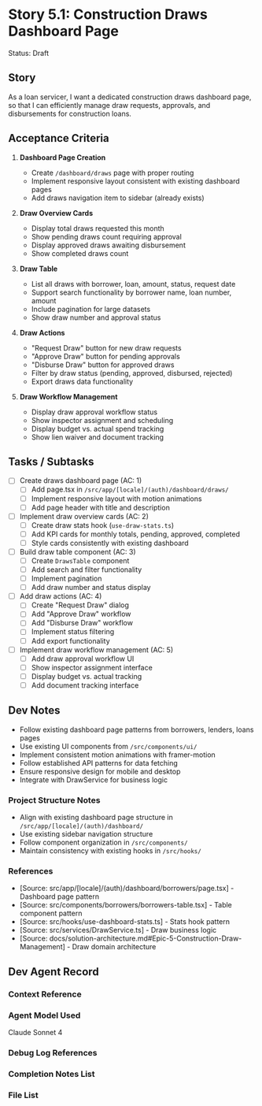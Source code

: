 # Story 5.1: Construction Draws Dashboard Page

Status: Draft

## Story

As a loan servicer,
I want a dedicated construction draws dashboard page,
so that I can efficiently manage draw requests, approvals, and disbursements for construction loans.

## Acceptance Criteria

1. **Dashboard Page Creation**
   - Create `/dashboard/draws` page with proper routing
   - Implement responsive layout consistent with existing dashboard pages
   - Add draws navigation item to sidebar (already exists)

2. **Draw Overview Cards**
   - Display total draws requested this month
   - Show pending draws count requiring approval
   - Display approved draws awaiting disbursement
   - Show completed draws count

3. **Draw Table**
   - List all draws with borrower, loan, amount, status, request date
   - Support search functionality by borrower name, loan number, amount
   - Include pagination for large datasets
   - Show draw number and approval status

4. **Draw Actions**
   - "Request Draw" button for new draw requests
   - "Approve Draw" button for pending approvals
   - "Disburse Draw" button for approved draws
   - Filter by draw status (pending, approved, disbursed, rejected)
   - Export draws data functionality

5. **Draw Workflow Management**
   - Display draw approval workflow status
   - Show inspector assignment and scheduling
   - Display budget vs. actual spend tracking
   - Show lien waiver and document tracking

## Tasks / Subtasks

- [ ] Create draws dashboard page (AC: 1)
  - [ ] Add page.tsx in `/src/app/[locale]/(auth)/dashboard/draws/`
  - [ ] Implement responsive layout with motion animations
  - [ ] Add page header with title and description
- [ ] Implement draw overview cards (AC: 2)
  - [ ] Create draw stats hook (`use-draw-stats.ts`)
  - [ ] Add KPI cards for monthly totals, pending, approved, completed
  - [ ] Style cards consistently with existing dashboard
- [ ] Build draw table component (AC: 3)
  - [ ] Create `DrawsTable` component
  - [ ] Add search and filter functionality
  - [ ] Implement pagination
  - [ ] Add draw number and status display
- [ ] Add draw actions (AC: 4)
  - [ ] Create "Request Draw" dialog
  - [ ] Add "Approve Draw" workflow
  - [ ] Add "Disburse Draw" workflow
  - [ ] Implement status filtering
  - [ ] Add export functionality
- [ ] Implement draw workflow management (AC: 5)
  - [ ] Add draw approval workflow UI
  - [ ] Show inspector assignment interface
  - [ ] Display budget vs. actual tracking
  - [ ] Add document tracking interface

## Dev Notes

- Follow existing dashboard page patterns from borrowers, lenders, loans pages
- Use existing UI components from `/src/components/ui/`
- Implement consistent motion animations with framer-motion
- Follow established API patterns for data fetching
- Ensure responsive design for mobile and desktop
- Integrate with DrawService for business logic

### Project Structure Notes

- Align with existing dashboard page structure in `/src/app/[locale]/(auth)/dashboard/`
- Use existing sidebar navigation structure
- Follow component organization in `/src/components/`
- Maintain consistency with existing hooks in `/src/hooks/`

### References

- [Source: src/app/[locale]/(auth)/dashboard/borrowers/page.tsx] - Dashboard page pattern
- [Source: src/components/borrowers/borrowers-table.tsx] - Table component pattern
- [Source: src/hooks/use-dashboard-stats.ts] - Stats hook pattern
- [Source: src/services/DrawService.ts] - Draw business logic
- [Source: docs/solution-architecture.md#Epic-5-Construction-Draw-Management] - Draw domain architecture

## Dev Agent Record

### Context Reference

<!-- Path(s) to story context XML will be added here by context workflow -->

### Agent Model Used

Claude Sonnet 4

### Debug Log References

### Completion Notes List

### File List
